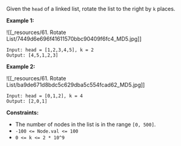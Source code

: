 Given the `head` of a linked list, rotate the list to the right by `k` places.

 

**Example 1:**

![[_resources/61. Rotate List/7449d6e696f41611570bbc90409f6fc4_MD5.jpg]]

```
Input: head = [1,2,3,4,5], k = 2
Output: [4,5,1,2,3]
```

**Example 2:**

![[_resources/61. Rotate List/ba9de671d8bdc5c629dba5c554fcad62_MD5.jpg]]

```
Input: head = [0,1,2], k = 4
Output: [2,0,1]
```

 

**Constraints:**

- The number of nodes in the list is in the range `[0, 500]`.
- `-100 <= Node.val <= 100`
- `0 <= k <= 2 * 10^9`
